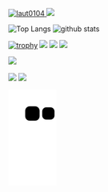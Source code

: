 <p align="left">
  <a href="https://github.com/laut0104/laut0104/">
    <img src="https://komarev.com/ghpvc/?username=laut0104" alt="laut0104" />
  </a>
  <a href="https://github.com/laut0104">
    <img height="20" src="https://img.shields.io/github/followers/laut0104?label=follow&logo=github&style=flat" />
  </a>
</p>

<p align="left"> 
  <img alt="Top Langs" height="150px" src="https://github-readme-stats.vercel.app/api/top-langs/?username=laut0104&layout=compact&count_private=true&show_icons=true&show_icons=true&theme=onedark" />
  <img alt="github stats" height="150px" src="https://github-readme-stats.vercel.app/api?username=laut0104&count_private=true&show_icons=true&show_icons=true&theme=onedark" />
</p>

[![trophy](https://github-profile-trophy.vercel.app/?username=laut0104&theme=gruvbox&rank=-C)](https://github.com/ryo-ma/github-profile-trophy)
[![](https://raw.githubusercontent.com/laut0104/laut0104/master/profile-summary-card-output/dracula/0-profile-details.svg)](https://github.com/vn7n24fzkq/github-profile-summary-cards)
[![](https://raw.githubusercontent.com/laut0104/laut0104/master/profile-summary-card-output/dracula/1-repos-per-language.svg)](https://github.com/vn7n24fzkq/github-profile-summary-cards)
[![](https://raw.githubusercontent.com/laut0104/laut0104/master/profile-summary-card-output/dracula/2-most-commit-language.svg)](https://github.com/vn7n24fzkq/github-profile-summary-cards)

![](https://github-profile-summary-cards.vercel.app/api/cards/profile-details?username=laut0104&theme=dracula)

[![](https://activity-graph.herokuapp.com/graph?username=laut0104&theme=github)](https://activity-graph.herokuapp.com/graph?username=laut0104&theme=github)
[![](https://github-readme-streak-stats.herokuapp.com/?user=laut0104&theme=dark)](https://github-readme-streak-stats.herokuapp.com/?user=laut0104&theme=dark)

![github-contribution-grid-snake](https://raw.githubusercontent.com/laut0104/laut0104/main/img/snake.svg)
